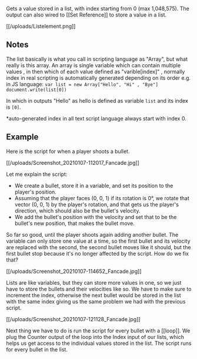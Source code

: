 Gets a value stored in a list, with index starting from 0 (max 1,048,575). The output can also wired to [[Set Reference]] to store a value in a list.

[[/uploads/Listelement.png]]
## Notes
The list basically is what you call in scripting language as "Array", but what really is this array. An array is single variable which can contain multiple values , in then which of each value defined as "varible[index]" , normally index in real scripting is automatically generated depending on its order e.g. in JS language: 
`var list = new Array["Hello", "Hi" , "Bye"]`
`document.write(list[0])`

In which in outputs "Hello" as hello is defined as variable `list` and its index is `[0]`.

*auto-generated index in all text script language always start with index 0.

## Example

Here is the script for when a player shoots a bullet.

[[/uploads/Screenshot_20210107-112017_Fancade.jpg]]

Let me explain the script:
- We create a bullet, store it in a variable, and set its position to the player's position.
- Assuming that the player faces (0, 0, 1) if its rotation is 0°, we rotate that vector (0, 0, 1) by the player's rotation, and that gets us the player's direction, which should also be the bullet's velocity.
- We add the bullet's position with the velocity and set that to be the bullet's new position, that makes the bullet move.

So far so good, until the player shoots again adding another bullet. The variable can only store one value at a time, so the first bullet and its velocity are replaced with the second, the second bullet moves like it should, but the first bullet stop because it's no longer affected by the script. How do we fix that?

[[/uploads/Screenshot_20210107-114652_Fancade.jpg]]

Lists are like variables, but they can store more values in one, so we just have to store the bullets and their velocities like so. We have to make sure to increment the index, otherwise the next bullet would be stored in the list with the same index giving us the same problem we had with the previous script.

[[/uploads/Screenshot_20210107-121128_Fancade.jpg]]

Next thing we have to do is run the script for every bullet with a [[loop]]. We plug the Counter output of the loop into the Index input of our lists, which helps us get access to the individual values stored in the list. The script runs for every bullet in the list.